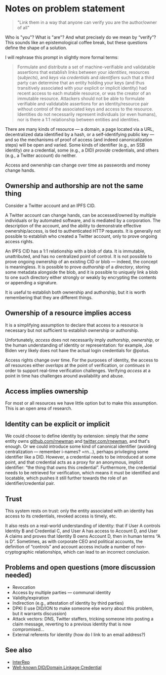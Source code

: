 # Notes on problem statement

> "Link them in a way that anyone can verify you are the author/owner of all"

Who is "you"? What is "are"? And what precisely do we mean by “verify”? This sounds like an epistemological coffee break, but these questions define the shape of a solution.

I will rephrase this prompt in slightly more formal terms:

> Formulate and distribute a set of machine-verifiable and validatable assertions that establish links between your *identities*, resources (*subjects*), and *keys* via *credentials* and *identifiers* such that a third party can determine that an entity holding your keys (and thus transitively associated with your explicit or implicit identity) had recent access to each mutable resource, or was the creator of an immutable resource. Attackers should not be able to formulate verifiable and validatable assertions for an identity/resource pair without control of the associated keys and access to the resource. Identities do not necessarily represent individuals (or even humans), nor is there a 1:1 relationship between entities and identities.

There are many kinds of resource — a domain, a page located via a URL, decentralized data identified by a hash, or a self-identifying public key — and so the mechanisms of proof of access (and indeed canonicalization steps) will be open and varied. Some kinds of identifier (e.g., an SSB identity) *are* a credential, some (e.g., a DID) *provide* credentials, and others (e.g., a Twitter account) do neither.

Access and ownership can change over time as passwords and money change hands.

## Ownership and authorship are not the same thing

Consider a Twitter account and an IPFS CID.

A Twitter account can change hands, can be accessed/owned by multiple individuals or by automated software, and is mediated by a corporation. The description of the account, and the ability to demonstrate effective ownership/access, is tied to authenticated HTTP requests. It is generally not possible to establish who created a Twitter account, only to prove ongoing access rights.

An IPFS CID has a 1:1 relationship with a blob of data. It is immutable, unattributed, and has no centralized point of control. It is not possible to prove ongoing ownership of an existing CID or blob — indeed, the concept is meaningless. It is possible to prove *authorship* of a *directory*, storing some metadata alongside the blob, and it is possible to uniquely link a blob to one such directory either strongly or weakly by encrypting the contents or appending a signature.

It is useful to establish both ownership and authorship, but it is worth remembering that they are different things.

## Ownership of a resource implies access

It is a simplifying assumption to declare that access to a resource is necessary but not sufficient to establish ownership or authorship.

Unfortunately, *access* does not necessarily imply *authorship*, *ownership*, or the human understanding of identity or representation: for example, Joe Biden very likely does not have the actual login credentials for @potus.

Access rights change over time. For the purposes of identity, the access to *all* resources either *overlaps* at the point of verification, or *continues* in order to support real-time verification challenges. Verifying *access* at a point in time has challenges around availability and abuse.

## Access implies ownership

For most or all resources we have little option but to make this assumption. This is an open area of research.

## Identity can be explicit or implicit

We could choose to define identity by extension: simply that *the same* entity owns [github.com/rnewman](http://github.com/rnewman) and [twitter.com/rnewman](http://twitter.com/rnewman), and that's enough. Or we could introduce some kind of canonical identifier (avoiding centralization — remember i-names? =rn…), perhaps privileging some identifier like a DID. However, a credential needs to be introduced at some point, and that credential acts as a proxy for an anonymous, implicit identifier: “the thing that owns this credential”. Furthermore, the credential needs to be retrieved for verification, which means it must be identified and locatable, which pushes it still further towards the role of an identifier/credential pair.

## Trust

This system rests on trust: only the entity associated with an identity has access to its credentials, revoked access is timely, etc.

It also rests on a real-world understanding of identity: that if User A controls Identity B and Credential C, and User A has access to Account D, and User A claims and proves that Identity B owns Account D, then in human terms “A is D”. Sometimes, as with corporate CEO and political accounts, the definition of “controls” and account access include a number of non-cryptographic relationships, which can lead to an incorrect conclusion.

## Problems and open questions (more discussion needed)

* Revocation
* Access by multiple parties — communal identity
* Validity/expiration
* Indirection (e.g., attestation of identity by third parties)
* DPKI (I use DID/ION to make someone else worry about this problem, but it warrants discussion)
* Attack vectors: DNS, Twitter staffers, tricking someone into posting a claim message, reverting to a previous identity that is now compromised…
* External referents for identity (how do I link to an email address?)

## See also

* [InterRep](https://jaygraber.medium.com/introducing-interrep-255d3f56682)
* [Well-known DID/Domain Linkage Credential](https://identity.foundation/.well-known/resources/did-configuration/)
